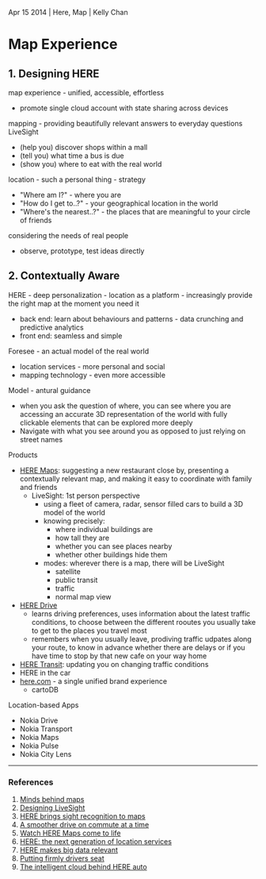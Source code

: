 Apr 15 2014 | Here, Map | Kelly Chan
# Map Experience

## 1. Designing HERE

map experience - unified, accessible, effortless
- promote single cloud account with state sharing across devices

mapping - providing beautifully relevant answers to everyday questions
LiveSight
- (help you) discover shops within a mall
- (tell you) what time a bus is due
- (show you) where to eat with the real world

location - such a personal thing - strategy
- "Where am I?" - where you are
- "How do I get to..?" - your geographical location in the world
- "Where's the nearest..?" - the places that are meaningful to your circle of friends

considering the needs of real people
- observe, prototype, test ideas directly

## 2. Contextually Aware

HERE - deep personalization - location as a platform - increasingly provide the right map at the moment you need it 
- back end: learn about behaviours and patterns - data crunching and predictive analytics
- front end: seamless and simple

Foresee - an actual model of the real world
- location services - more personal and social
- mapping technology - even more accessible

Model - antural guidance
- when you ask the question of where, you can see where you are accessing an accurate 3D representation of the world with fully clickable elements that can be explored more deeply
- Navigate with what you see around you as opposed to just relying on street names


Products
- [HERE Maps](http://www.windowsphone.com/en-us/store/app/here-maps/efa4b4a7-7499-46ce-aa95-3e4ab3b39313): suggesting a new restaurant close by, presenting a contextually relevant map, and making it easy to coordinate with family and friends
    - LiveSight: 1st person perspective
        - using a fleet of camera, radar, sensor filled cars to build a 3D model of the world
        - knowing precisely:
            - where individual buildings are
            - how tall they are
            - whether you can see places nearby
            - whether other buildings hide them
        - modes: wherever there is a map, there will be LiveSight
            - satellite
            - public transit
            - traffic
            - normal map view
- [HERE Drive](http://www.windowsphone.com/en-us/store/app/here-drive/4da9332c-80dc-464b-b47f-664b1ffe5400)
    - learns driving preferences, uses information about the latest traffic conditions, to choose between the different rooutes you usually take to get to the places you travel most
    - remembers when you usually leave, prodiving traffic udpates along your route, to know in advance whether there are delays or if you have time to stop by that new cafe on your way home
- [HERE Transit](http://www.windowsphone.com/en-us/store/app/here-transit/adfdad16-b54a-4ec3-b11e-66bd691be4e6): updating you on changing traffic conditions
- HERE in the car
- [here.com](http://here.com) - a single unified brand experience
    - cartoDB


Location-based Apps
- Nokia Drive
- Nokia Transport
- Nokia Maps
- Nokia Pulse
- Nokia City Lens


---
### References
1. [Minds behind maps](http://360.here.com/2013/11/25/minds-behind-maps-peter-skillman/)
2. [Designing LiveSight](http://360.here.com/2013/06/17/designing-livesight/)
3. [HERE brings sight recognition to maps](http://360.here.com/2013/05/21/here-brings-sight-recognition-to-maps/)
4. [A smoother drive on commute at a time](http://360.here.com/2012/07/20/a-smoother-drive-one-commute-at-a-time/)
5. [Watch HERE Maps come to life](http://360.here.com/2013/07/02/watch-here-maps-come-to-life/)
6. [HERE: the next generation of location services](http://360.here.com/2012/11/13/here-the-next-generation-of-location-services/)
7. [HERE makes big data relevant](http://360.here.com/2013/04/29/here-makes-big-data-relevant/)
8. [Putting firmly drivers seat](http://360.here.com/2013/11/28/putting-firmly-drivers-seat/)
9. [The intelligent cloud behind HERE auto](http://360.here.com/2013/08/30/the-intelligent-cloud-behind-here-auto/)
